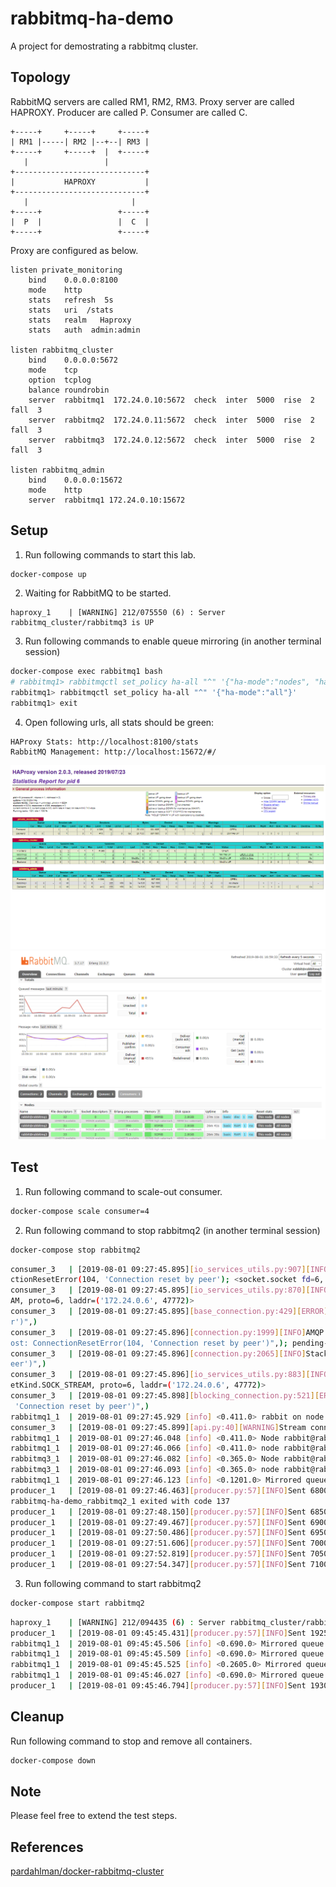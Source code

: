 # rabbitmq-ha-demo
A project for demostrating a rabbitmq cluster.

## Topology

RabbitMQ servers are called RM1, RM2, RM3.
Proxy server are called HAPROXY.
Producer are called P.
Consumer are called C.

```
+-----+     +-----+     +-----+
| RM1 |-----| RM2 |--+--| RM3 |
+-----+     +-----+  |  +-----+
   |                 |
+-----------------------------+
|           HAPROXY           |
+-----------------------------+
   |                       |
+-----+                 +-----+
|  P  |                 |  C  |
+-----+                 +-----+

```

Proxy are configured as below.
```
listen private_monitoring
    bind    0.0.0.0:8100
    mode    http
    stats   refresh  5s
    stats   uri  /stats
    stats   realm   Haproxy
    stats   auth  admin:admin

listen rabbitmq_cluster
    bind    0.0.0.0:5672
    mode    tcp
    option  tcplog
    balance roundrobin
    server  rabbitmq1  172.24.0.10:5672  check  inter  5000  rise  2  fall  3
    server  rabbitmq2  172.24.0.11:5672  check  inter  5000  rise  2  fall  3
    server  rabbitmq3  172.24.0.12:5672  check  inter  5000  rise  2  fall  3

listen rabbitmq_admin
    bind    0.0.0.0:15672
    mode    http
    server  rabbitmq1 172.24.0.10:15672
```

## Setup

1. Run following commands to start this lab.
```bash
docker-compose up
```

2. Waiting for RabbitMQ to be started.
```
haproxy_1    | [WARNING] 212/075550 (6) : Server rabbitmq_cluster/rabbitmq3 is UP
```

3. Run following commands to enable queue mirroring (in another terminal session)
```bash
docker-compose exec rabbitmq1 bash
# rabbitmq1> rabbitmqctl set_policy ha-all "^" '{"ha-mode":"nodes", "ha-params":["rabbit@rabbitmq2", "rabbit@rabbitmq3"]}'
rabbitmq1> rabbitmqctl set_policy ha-all "^" '{"ha-mode":"all"}'
rabbitmq1> exit
```

4. Open following urls, all stats should be green:
```
HAProxy Stats: http://localhost:8100/stats
RabbitMQ Management: http://localhost:15672/#/
```

![rmq_haproxy](images/rmq_haproxy.png)
![rmq_mgmt](images/rmq_mgmt.png)


## Test
1. Run following command to scale-out consumer.
```bash
docker-compose scale consumer=4
```

2. Run following command to stop rabbitmq2 (in another terminal session)
```bash
docker-compose stop rabbitmq2
```

```bash
consumer_3   | [2019-08-01 09:27:45.895][io_services_utils.py:907][INFO]_AsyncTransportBase._initate_abort(): Initiating abrupt asynchronous transport shutdown: state=1; error=Conne
ctionResetError(104, 'Connection reset by peer'); <socket.socket fd=6, family=AddressFamily.AF_INET, type=SocketKind.SOCK_STREAM, proto=6, laddr=('172.24.0.6', 47772)>
consumer_3   | [2019-08-01 09:27:45.895][io_services_utils.py:870][INFO]Deactivating transport: state=1; <socket.socket fd=6, family=AddressFamily.AF_INET, type=SocketKind.SOCK_STRE
AM, proto=6, laddr=('172.24.0.6', 47772)>
consumer_3   | [2019-08-01 09:27:45.895][base_connection.py:429][ERROR]connection_lost: StreamLostError: ("Stream connection lost: ConnectionResetError(104, 'Connection reset by pee
r')",)
consumer_3   | [2019-08-01 09:27:45.896][connection.py:1999][INFO]AMQP stack terminated, failed to connect, or aborted: opened=True, error-arg=StreamLostError: ("Stream connection l
ost: ConnectionResetError(104, 'Connection reset by peer')",); pending-error=None
consumer_3   | [2019-08-01 09:27:45.896][connection.py:2065][INFO]Stack terminated due to StreamLostError: ("Stream connection lost: ConnectionResetError(104, 'Connection reset by p
eer')",)
consumer_3   | [2019-08-01 09:27:45.896][io_services_utils.py:883][INFO]Closing transport socket and unlinking: state=2; <socket.socket fd=6, family=AddressFamily.AF_INET, type=Sock
etKind.SOCK_STREAM, proto=6, laddr=('172.24.0.6', 47772)>
consumer_3   | [2019-08-01 09:27:45.898][blocking_connection.py:521][ERROR]Unexpected connection close detected: StreamLostError: ("Stream connection lost: ConnectionResetError(104,
 'Connection reset by peer')",)
rabbitmq1_1  | 2019-08-01 09:27:45.929 [info] <0.411.0> rabbit on node rabbit@rabbitmq2 down
consumer_3   | [2019-08-01 09:27:45.899][api.py:40][WARNING]Stream connection lost: ConnectionResetError(104, 'Connection reset by peer'), retrying in 10 seconds...
rabbitmq1_1  | 2019-08-01 09:27:46.048 [info] <0.411.0> Node rabbit@rabbitmq2 is down, deleting its listeners
rabbitmq1_1  | 2019-08-01 09:27:46.066 [info] <0.411.0> node rabbit@rabbitmq2 down: connection_closed
rabbitmq3_1  | 2019-08-01 09:27:46.082 [info] <0.365.0> Node rabbit@rabbitmq2 is down, deleting its listeners
rabbitmq3_1  | 2019-08-01 09:27:46.093 [info] <0.365.0> node rabbit@rabbitmq2 down: connection_closed
rabbitmq1_1  | 2019-08-01 09:27:46.123 [info] <0.1201.0> Mirrored queue 'test' in vhost '/': Master <rabbit@rabbitmq1.1.974.0> saw deaths of mirrors <rabbit@rabbitmq2.3.663.0>
producer_1   | [2019-08-01 09:27:46.463][producer.py:57][INFO]Sent 68000 messages.
rabbitmq-ha-demo_rabbitmq2_1 exited with code 137
producer_1   | [2019-08-01 09:27:48.150][producer.py:57][INFO]Sent 68500 messages.
producer_1   | [2019-08-01 09:27:49.467][producer.py:57][INFO]Sent 69000 messages.
producer_1   | [2019-08-01 09:27:50.486][producer.py:57][INFO]Sent 69500 messages.
producer_1   | [2019-08-01 09:27:51.606][producer.py:57][INFO]Sent 70000 messages.
producer_1   | [2019-08-01 09:27:52.819][producer.py:57][INFO]Sent 70500 messages.
producer_1   | [2019-08-01 09:27:54.347][producer.py:57][INFO]Sent 71000 messages.
```

3. Run following command to start rabbitmq2
```bash
docker-compose start rabbitmq2
```

```bash
haproxy_1    | [WARNING] 212/094435 (6) : Server rabbitmq_cluster/rabbitmq2 is UP, reason: Layer4 check passed, check duration: 0ms. 3 active and 0 backup servers online. 0 sessions requeued, 0 total in queue.
producer_1   | [2019-08-01 09:45:45.431][producer.py:57][INFO]Sent 192500 messages.
rabbitmq1_1  | 2019-08-01 09:45:45.506 [info] <0.690.0> Mirrored queue 'test' in vhost '/': Synchronising: 28206 messages to synchronise
rabbitmq1_1  | 2019-08-01 09:45:45.509 [info] <0.690.0> Mirrored queue 'test' in vhost '/': Synchronising: batch size: 4096
rabbitmq1_1  | 2019-08-01 09:45:45.525 [info] <0.2605.0> Mirrored queue 'test' in vhost '/': Synchronising: mirrors [rabbit@rabbitmq2] to sync
rabbitmq1_1  | 2019-08-01 09:45:46.027 [info] <0.690.0> Mirrored queue 'test' in vhost '/': Synchronising: complete
producer_1   | [2019-08-01 09:45:46.794][producer.py:57][INFO]Sent 193000 messages.
```

## Cleanup

Run following command to stop and remove all containers.
```bash
docker-compose down
```

## Note

Please feel free to extend the test steps.

## References
[pardahlman/docker-rabbitmq-cluster](https://github.com/pardahlman/docker-rabbitmq-cluster)